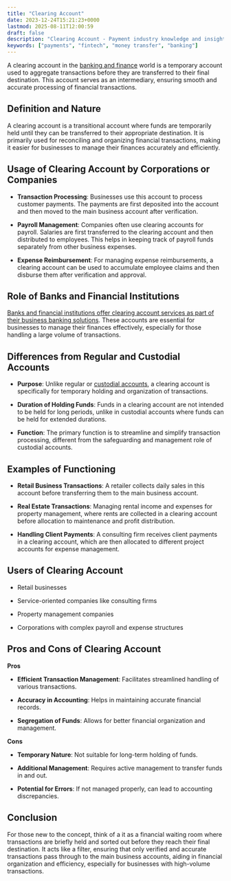 ```yaml
---
title: "Clearing Account"
date: 2023-12-24T15:21:23+0000
lastmod: 2025-08-11T12:00:59
draft: false
description: "Clearing Account - Payment industry knowledge and insights"
keywords: ["payments", "fintech", "money transfer", "banking"]
---
```


A clearing account in the [banking and finance](https://faisalkhanllc.xyz/resources/payments-wiki/b/banking-financial-services-and-insurance-bfsi/) world is a temporary account used to aggregate transactions before they are transferred to their final destination. This account serves as an intermediary, ensuring smooth and accurate processing of financial transactions.

## Definition and Nature

A clearing account is a transitional account where funds are temporarily held until they can be transferred to their appropriate destination. It is primarily used for reconciling and organizing financial transactions, making it easier for businesses to manage their finances accurately and efficiently.

## Usage of Clearing Account by Corporations or Companies

- **Transaction Processing**: Businesses use this account to process customer payments. The payments are first deposited into the account and then moved to the main business account after verification.

- **Payroll Management**: Companies often use clearing accounts for payroll. Salaries are first transferred to the clearing account and then distributed to employees. This helps in keeping track of payroll funds separately from other business expenses.

- **Expense Reimbursement**: For managing expense reimbursements, a clearing account can be used to accumulate employee claims and then disburse them after verification and approval.

## Role of Banks and Financial Institutions

[Banks and financial institutions offer clearing account services as part of their business banking solutions](https://faisalkhanllc.xyz/resources/payments-wiki/a/automated-clearing-house-ach/). These accounts are essential for businesses to manage their finances effectively, especially for those handling a large volume of transactions.

## Differences from Regular and Custodial Accounts

- **Purpose**: Unlike regular or [custodial accounts](https://faisalkhanllc.xyz/resources/payments-wiki/c/custodial-account/), a clearing account is specifically for temporary holding and organization of transactions.

- **Duration of Holding Funds**: Funds in a clearing account are not intended to be held for long periods, unlike in custodial accounts where funds can be held for extended durations.

- **Function**: The primary function is to streamline and simplify transaction processing, different from the safeguarding and management role of custodial accounts.

## Examples of Functioning

- **Retail Business Transactions**: A retailer collects daily sales in this account before transferring them to the main business account.

- **Real Estate Transactions**: Managing rental income and expenses for property management, where rents are collected in a clearing account before allocation to maintenance and profit distribution.

- **Handling Client Payments**: A consulting firm receives client payments in a clearing account, which are then allocated to different project accounts for expense management.

## Users of Clearing Account

- Retail businesses

- Service-oriented companies like consulting firms

- Property management companies

- Corporations with complex payroll and expense structures

## Pros and Cons of Clearing Account

**Pros**

- **Efficient Transaction Management**: Facilitates streamlined handling of various transactions.

- **Accuracy in Accounting**: Helps in maintaining accurate financial records.

- **Segregation of Funds**: Allows for better financial organization and management.

**Cons**

- **Temporary Nature**: Not suitable for long-term holding of funds.

- **Additional Management**: Requires active management to transfer funds in and out.

- **Potential for Errors**: If not managed properly, can lead to accounting discrepancies.

## Conclusion

For those new to the concept, think of a it as a financial waiting room where transactions are briefly held and sorted out before they reach their final destination. It acts like a filter, ensuring that only verified and accurate transactions pass through to the main business accounts, aiding in financial organization and efficiency, especially for businesses with high-volume transactions.